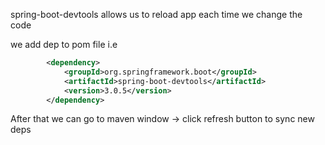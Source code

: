 spring-boot-devtools allows us to reload app each time we change the code

we add dep to pom file i.e
```xml
		<dependency>
			<groupId>org.springframework.boot</groupId>
			<artifactId>spring-boot-devtools</artifactId>
			<version>3.0.5</version>
		</dependency>
```

After that we can go to maven window -> click refresh button to sync new deps
